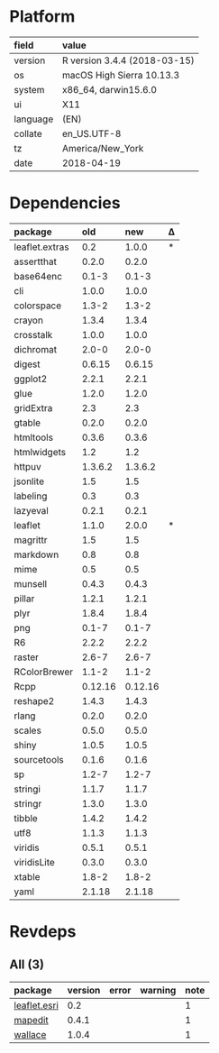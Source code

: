 # Platform

|field    |value                        |
|:--------|:----------------------------|
|version  |R version 3.4.4 (2018-03-15) |
|os       |macOS High Sierra 10.13.3    |
|system   |x86_64, darwin15.6.0         |
|ui       |X11                          |
|language |(EN)                         |
|collate  |en_US.UTF-8                  |
|tz       |America/New_York             |
|date     |2018-04-19                   |

# Dependencies

|package        |old     |new     |Δ  |
|:--------------|:-------|:-------|:--|
|leaflet.extras |0.2     |1.0.0   |*  |
|assertthat     |0.2.0   |0.2.0   |   |
|base64enc      |0.1-3   |0.1-3   |   |
|cli            |1.0.0   |1.0.0   |   |
|colorspace     |1.3-2   |1.3-2   |   |
|crayon         |1.3.4   |1.3.4   |   |
|crosstalk      |1.0.0   |1.0.0   |   |
|dichromat      |2.0-0   |2.0-0   |   |
|digest         |0.6.15  |0.6.15  |   |
|ggplot2        |2.2.1   |2.2.1   |   |
|glue           |1.2.0   |1.2.0   |   |
|gridExtra      |2.3     |2.3     |   |
|gtable         |0.2.0   |0.2.0   |   |
|htmltools      |0.3.6   |0.3.6   |   |
|htmlwidgets    |1.2     |1.2     |   |
|httpuv         |1.3.6.2 |1.3.6.2 |   |
|jsonlite       |1.5     |1.5     |   |
|labeling       |0.3     |0.3     |   |
|lazyeval       |0.2.1   |0.2.1   |   |
|leaflet        |1.1.0   |2.0.0   |*  |
|magrittr       |1.5     |1.5     |   |
|markdown       |0.8     |0.8     |   |
|mime           |0.5     |0.5     |   |
|munsell        |0.4.3   |0.4.3   |   |
|pillar         |1.2.1   |1.2.1   |   |
|plyr           |1.8.4   |1.8.4   |   |
|png            |0.1-7   |0.1-7   |   |
|R6             |2.2.2   |2.2.2   |   |
|raster         |2.6-7   |2.6-7   |   |
|RColorBrewer   |1.1-2   |1.1-2   |   |
|Rcpp           |0.12.16 |0.12.16 |   |
|reshape2       |1.4.3   |1.4.3   |   |
|rlang          |0.2.0   |0.2.0   |   |
|scales         |0.5.0   |0.5.0   |   |
|shiny          |1.0.5   |1.0.5   |   |
|sourcetools    |0.1.6   |0.1.6   |   |
|sp             |1.2-7   |1.2-7   |   |
|stringi        |1.1.7   |1.1.7   |   |
|stringr        |1.3.0   |1.3.0   |   |
|tibble         |1.4.2   |1.4.2   |   |
|utf8           |1.1.3   |1.1.3   |   |
|viridis        |0.5.1   |0.5.1   |   |
|viridisLite    |0.3.0   |0.3.0   |   |
|xtable         |1.8-2   |1.8-2   |   |
|yaml           |2.1.18  |2.1.18  |   |

# Revdeps

## All (3)

|package                                 |version |error |warning |note |
|:---------------------------------------|:-------|:-----|:-------|:----|
|[leaflet.esri](problems.md#leafletesri) |0.2     |      |        |1    |
|[mapedit](problems.md#mapedit)          |0.4.1   |      |        |1    |
|[wallace](problems.md#wallace)          |1.0.4   |      |        |1    |


